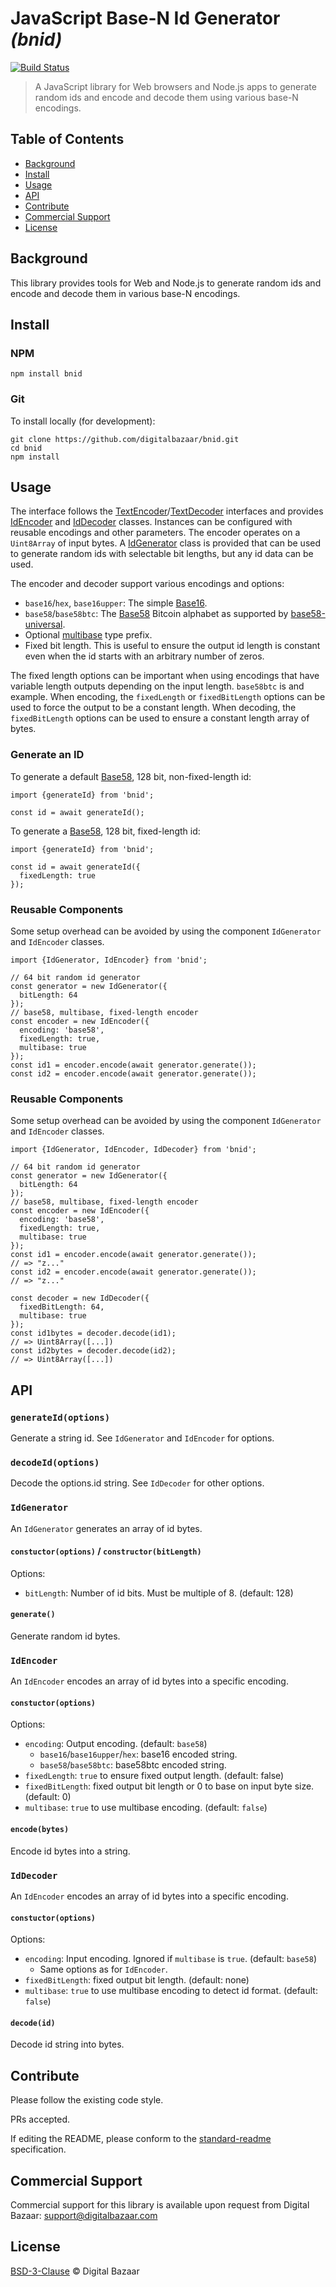 # JavaScript Base-N Id Generator _(bnid)_

[![Build Status](https://travis-ci.org/digitalbazaar/bnid.png?branch=master)](https://travis-ci.org/digitalbazaar/bnid)

> A JavaScript library for Web browsers and Node.js apps to generate random
> ids and encode and decode them using various base-N encodings.

## Table of Contents

- [Background](#background)
- [Install](#install)
- [Usage](#usage)
- [API](#api)
- [Contribute](#contribute)
- [Commercial Support](#commercial-support)
- [License](#license)

## Background

This library provides tools for Web and Node.js to generate random ids and
encode and decode them in various base-N encodings.

## Install

### NPM

```
npm install bnid
```

### Git

To install locally (for development):

```
git clone https://github.com/digitalbazaar/bnid.git
cd bnid
npm install
```

## Usage

The interface follows the [TextEncoder][]/[TextDecoder][] interfaces and
provides [IdEncoder](#idencoder) and [IdDecoder](#iddecoder) classes. Instances
can be configured with reusable encodings and other parameters. The encoder
operates on a `Uint8Array` of input bytes. A [IdGenerator](#idgenerator) class
is provided that can be used to generate random ids with selectable bit
lengths, but any id data can be used.

The encoder and decoder support various encodings and options:

- `base16`/`hex`, `base16upper`: The simple [Base16][].
- `base58`/`base58btc`: The [Base58][] Bitcoin alphabet as supported by
  [base58-universal][].
- Optional [multibase][] type prefix.
- Fixed bit length. This is useful to ensure the output id length is constant
  even when the id starts with an arbitrary number of zeros.

The fixed length options can be important when using encodings that have
variable length outputs depending on the input length. `base58btc` is and
example. When encoding, the `fixedLength` or `fixedBitLength` options can be
used to force the output to be a constant length. When decoding, the
`fixedBitLength` options can be used to ensure a constant length array of
bytes.

### Generate an ID

To generate a default [Base58][], 128 bit, non-fixed-length id:

```
import {generateId} from 'bnid';

const id = await generateId();
```

To generate a [Base58][], 128 bit, fixed-length id:

```
import {generateId} from 'bnid';

const id = await generateId({
  fixedLength: true
});
```

### Reusable Components

Some setup overhead can be avoided by using the component `IdGenerator` and
`IdEncoder` classes.

```
import {IdGenerator, IdEncoder} from 'bnid';

// 64 bit random id generator
const generator = new IdGenerator({
  bitLength: 64
});
// base58, multibase, fixed-length encoder
const encoder = new IdEncoder({
  encoding: 'base58',
  fixedLength: true,
  multibase: true
});
const id1 = encoder.encode(await generator.generate());
const id2 = encoder.encode(await generator.generate());
```

### Reusable Components

Some setup overhead can be avoided by using the component `IdGenerator` and
`IdEncoder` classes.

```
import {IdGenerator, IdEncoder, IdDecoder} from 'bnid';

// 64 bit random id generator
const generator = new IdGenerator({
  bitLength: 64
});
// base58, multibase, fixed-length encoder
const encoder = new IdEncoder({
  encoding: 'base58',
  fixedLength: true,
  multibase: true
});
const id1 = encoder.encode(await generator.generate());
// => "z..."
const id2 = encoder.encode(await generator.generate());
// => "z..."

const decoder = new IdDecoder({
  fixedBitLength: 64,
  multibase: true
});
const id1bytes = decoder.decode(id1);
// => Uint8Array([...])
const id2bytes = decoder.decode(id2);
// => Uint8Array([...])
```

## API

### `generateId(options)`

Generate a string id. See `IdGenerator` and `IdEncoder` for options.

### `decodeId(options)`

Decode the options.id string. See `IdDecoder` for other options.

### `IdGenerator`

An `IdGenerator` generates an array of id bytes.

#### `constuctor(options)` / `constructor(bitLength)`

Options:
- `bitLength`: Number of id bits. Must be multiple of 8. (default: 128)

#### `generate()`

Generate random id bytes.

### `IdEncoder`

An `IdEncoder` encodes an array of id bytes into a specific encoding.

#### `constuctor(options)`

Options:
- `encoding`: Output encoding. (default: `base58`)
  - `base16`/`base16upper`/`hex`: base16 encoded string.
  - `base58`/`base58btc`: base58btc encoded string.
- `fixedLength`: `true` to ensure fixed output length. (default: false)
- `fixedBitLength`: fixed output bit length or 0 to base on input byte size.
  (default: 0)
- `multibase`: `true` to use multibase encoding. (default: `false`)

#### `encode(bytes)`

Encode id bytes into a string.

### `IdDecoder`

An `IdEncoder` encodes an array of id bytes into a specific encoding.

#### `constuctor(options)`

Options:
- `encoding`: Input encoding. Ignored if `multibase` is `true`. (default:
  `base58`)
  - Same options as for `IdEncoder`.
- `fixedBitLength`: fixed output bit length.  (default: none)
- `multibase`: `true` to use multibase encoding to detect id format. (default:
  `false`)

#### `decode(id)`

Decode id string into bytes.

## Contribute

Please follow the existing code style.

PRs accepted.

If editing the README, please conform to the
[standard-readme](https://github.com/RichardLitt/standard-readme) specification.

## Commercial Support

Commercial support for this library is available upon request from
Digital Bazaar: support@digitalbazaar.com

## License

[BSD-3-Clause](LICENSE.md) © Digital Bazaar

[Base16]: https://en.wikipedia.org/wiki/Base16
[Base58]: https://en.wikipedia.org/wiki/Base58
[TextDecoder]: https://developer.mozilla.org/en-US/docs/Web/API/TextEncoder
[TextEncoder]: https://developer.mozilla.org/en-US/docs/Web/API/TextDecoder
[base58-universal]: https://github.com/digitalbazaar/base58-universal
[multibase]: https://github.com/multiformats/multibase
